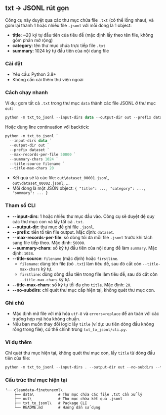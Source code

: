 ## txt → JSONL rút gọn

Công cụ này duyệt qua các thư mục chứa file `.txt` (có thể lồng nhau), và gom lại thành 1 hoặc nhiều file `.jsonl` với mỗi dòng là 1 object:
- **title**: ~20 ký tự đầu tiên của tiêu đề (mặc định lấy theo tên file, không gồm phần mở rộng)
- **category**: tên thư mục chứa trực tiếp file `.txt`
- **summary**: 1024 ký tự đầu tiên của nội dung file

### Cài đặt
- Yêu cầu: Python 3.8+
- Không cần cài thêm thư viện ngoài

### Cách chạy nhanh
Ví dụ: gom tất cả `.txt` trong thư mục `data` thành các file JSONL ở thư mục `out`:

```powershell
python -m txt_to_jsonl --input-dirs data --output-dir out --prefix dataset --max-records-per-file 50000 --summary-chars 1024 --title-source filename --title-max-chars 20
```

Hoặc dùng line continuation với backtick:
```powershell
python -m txt_to_jsonl `
  --input-dirs data `
  --output-dir out `
  --prefix dataset `
  --max-records-per-file 50000 `
  --summary-chars 1024 `
  --title-source filename `
  --title-max-chars 20
```

- Kết quả sẽ là các file: `out\dataset_00001.jsonl`, `out\dataset_00002.jsonl`, ...
- Mỗi dòng là một JSON object: `{ "title": ..., "category": ..., "summary": ... }`

### Tham số CLI
- **--input-dirs**: 1 hoặc nhiều thư mục đầu vào. Công cụ sẽ duyệt đệ quy các thư mục con và lấy tất cả `.txt`.
- **--output-dir**: thư mục để ghi file `.jsonl`.
- **--prefix**: tiền tố tên file output. Mặc định: `dataset`.
- **--max-records-per-file**: số dòng tối đa mỗi file `.jsonl` trước khi tách sang file tiếp theo. Mặc định: `50000`.
- **--summary-chars**: số ký tự đầu tiên của nội dung để làm `summary`. Mặc định: `1024`.
- **--title-source**: `filename` (mặc định) hoặc `firstline`.
  - `filename`: dùng tên file (bỏ `.txt`) làm tiêu đề, sau đó cắt còn `--title-max-chars` ký tự.
  - `firstline`: dùng dòng đầu tiên trong file làm tiêu đề, sau đó cắt còn `--title-max-chars` ký tự.
- **--title-max-chars**: số ký tự tối đa cho `title`. Mặc định: `20`.
- **--no-subdirs**: chỉ quét thư mục cấp hiện tại, không quét thư mục con.

### Ghi chú
- Mặc định mở file với mã hóa `utf-8` và `errors=replace` để an toàn với các trường hợp mã hóa không chuẩn.
- Nếu bạn muốn thay đổi logic lấy `title` (ví dụ: ưu tiên dòng đầu không rỗng trong file), có thể chỉnh trong `txt_to_jsonl/cli.py`.

### Ví dụ thêm
Chỉ quét thư mục hiện tại, không quét thư mục con, lấy `title` từ dòng đầu tiên của file:
```powershell
python -m txt_to_jsonl --input-dirs . --output-dir out --no-subdirs --title-source firstline
```

### Cấu trúc thư mục hiện tại
```
└── cleandata-finetunexml\
    ├── data\           # Thư mục chứa các file .txt cần xử lý
    ├── out\            # Thư mục chứa kết quả .jsonl
    ├── txt_to_jsonl\   # Package CLI
    └── README.md       # Hướng dẫn sử dụng
```

